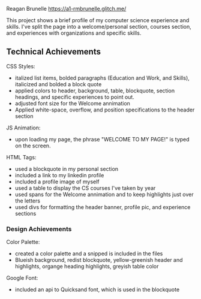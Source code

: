 Reagan Brunelle
https://a1-rmbrunelle.glitch.me/

This project shows a brief profile of my computer science experience and skills. I've split the page into a welcome/personal section, courses section, and experiences with organizations and specific skills.

## Technical Achievements
CSS Styles:
- italized list items, bolded paragraphs (Education and Work, and Skills), italicized and bolded a block quote
- applied colors to header, background, table, blockquote, section headings, and specific experiences to point out.
- adjusted font size for the Welcome annimation
- Applied white-space, overflow, and position specifications to the header section

JS Animation:
- upon loading my page, the phrase "WELCOME TO MY PAGE!" is typed on the screen.

HTML Tags:
- used a blockquote in my personal section
- included a link to my linkedin profile
- included a profile image of myself
- used a table to display the CS courses I've taken by year
- used spans for the Welcome annimation and to keep highlights just over the letters
- used divs for formatting the header banner, profile pic, and experience sections


### Design Achievements
Color Palette:
- created a color palette and a snipped is included in the files
- Blueish background, redist blockquote, yellow-greenish header and highlights, organge heading highlights, greyish table color

Google Font:
- included an api to Quicksand font, which is used in the blockquote
